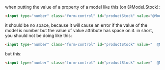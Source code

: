 

when putting the value of a property of a model like this (on @Model.Stock):
```html
<input type="number" class="form-control" id="productStock" value="@Model.Stock" />
```

it should be no space, because it will cause an error if the value of the model is number but the value of value attribute has space on it.
in short, you should not be doing like this:
```html
<input type="number" class="form-control" id="productStock" value="  @Model.Stock " />
```
but this:
```html
<input type="number" class="form-control" id="productStock" value="  @Model.Stock " />
```



